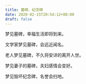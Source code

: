 ```yaml
---
title: 墓碑、纪念碑
date: 2020-02-15T20:54:12+08:00
draft: false
---
```


梦见墓碑，幸福生活即将到来。<br>


文学家梦见墓碑，会远近闻名。<br>


老人梦见墓碑，不久将安详的离开人世。<br>


梦见妻子的墓碑，夫妇感情会变好。<br>


梦见毁坏纪念碑，名誉会扫地。<br>

